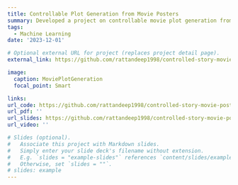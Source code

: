 ```yaml
---
title: Controllable Plot Generation from Movie Posters
summary: Developed a project on controllable movie plot generation from posters using CLIP for image embeddings, a mapping transformer, and GPT-2 for text generation.
tags:
  - Machine Learning
date: '2023-12-01'

# Optional external URL for project (replaces project detail page).
external_link: https://github.com/rattandeep1998/controlled-story-movie-posters

image:
  caption: MoviePlotGeneration
  focal_point: Smart

links:
url_code: https://github.com/rattandeep1998/controlled-story-movie-posters
url_pdf: ''
url_slides: https://github.com/rattandeep1998/controlled-story-movie-posters
url_video: ''

# Slides (optional).
#   Associate this project with Markdown slides.
#   Simply enter your slide deck's filename without extension.
#   E.g. `slides = "example-slides"` references `content/slides/example-slides.md`.
#   Otherwise, set `slides = ""`.
# slides: example
---
```

